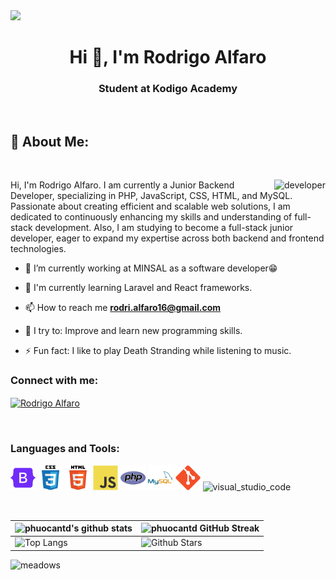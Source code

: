 <!--horizontal divider(gradiant)-->
<img src="https://user-images.githubusercontent.com/73097560/115834477-dbab4500-a447-11eb-908a-139a6edaec5c.gif">

<h1 align="center">Hi 👋, I'm Rodrigo Alfaro</h1>
<h3 align="center">Student at Kodigo Academy</h3>
<br>
<h2 align="left">💫 About Me:</h2>
<br>
<p><img align="right" src="https://res.cloudinary.com/dcostp8ak/image/upload/v1748272790/animation_500_kxa883sd_hegzrw.gif" alt="developer" /></p> 
Hi, I'm Rodrigo Alfaro. I am currently a Junior Backend Developer, specializing in PHP, JavaScript, CSS, HTML, and MySQL. Passionate about creating efficient and scalable web solutions, I am dedicated to continuously enhancing my skills and understanding of full-stack development.
Also, I am studying to become a full-stack junior developer, eager to expand my expertise across both backend and frontend technologies.

- 🔭 I’m currently working at MINSAL as a software developer😁

- 🌱 I'm currently learning Laravel and React frameworks.

- 📫 How to reach me **rodri.alfaro16@gmail.com**

- 🧗 I try to: Improve and learn new programming skills.

- ⚡ Fun fact: I like to play Death Stranding while listening to music.
<be>

<h3 align="left">Connect with me:</h3>
<p align="left">
  <a href="https://www.linkedin.com/in/rodrigo-javier-alfaro-calder%C3%B3n-07b97530a?utm_source=share&utm_campaign=share_via&utm_content=profile&utm_medium=android_app" target="blank"><img align="center"
      src="https://raw.githubusercontent.com/rahuldkjain/github-profile-readme-generator/master/src/images/icons/Social/linked-in-alt.svg"
      alt="Rodrigo Alfaro" height="30" width="40" /></a>
</p>

<br>
<h3 align="left">Languages and Tools:</h3>
<p align="left">
    <img src="https://raw.githubusercontent.com/devicons/devicon/master/icons/bootstrap/bootstrap-plain.svg"
      alt="bootstrap" width="40" height="40" />
    <img src="https://raw.githubusercontent.com/devicons/devicon/master/icons/css3/css3-original-wordmark.svg" alt="css3"
      width="40" height="40" />
    <img src="https://raw.githubusercontent.com/devicons/devicon/master/icons/html5/html5-original-wordmark.svg"
      alt="html5" width="40" height="40" /> 
    <img src="https://raw.githubusercontent.com/devicons/devicon/master/icons/javascript/javascript-original.svg"
      alt="javascript" width="40" height="40" />
    <img src="https://raw.githubusercontent.com/devicons/devicon/master/icons/php/php-original.svg"
      alt="php" width="40" height="40" />
    <img src="https://raw.githubusercontent.com/devicons/devicon/master/icons/mysql/mysql-original-wordmark.svg"
      alt="mysql" width="40" height="40" />
    <img src="https://raw.githubusercontent.com/devicons/devicon/master/icons/git/git-original.svg"
      alt="mysql" width="40" height="40" />
    <img src="https://upload.wikimedia.org/wikipedia/commons/thumb/9/9a/Visual_Studio_Code_1.35_icon.svg/2048px-Visual_Studio_Code_1.35_icon.svg.png" 
          alt="visual_studio_code" width="40" height="40"/>
      </p>
<br>

| ![phuocantd's github stats](https://github-readme-stats.vercel.app/api?username=AlfaroCalderon&show_icons=true&theme=react)             | ![phuocantd GitHub Streak](https://github-readme-streak-stats.herokuapp.com/?user=AlfaroCalderon&theme=react)                                                                                                           |
| --------------------------------------------------------------------------------------------------------------------------------- | ----------------------------------------------------------------------------------------------------------------------------------------------------------------------------------------------------------------- |
| ![Top Langs](https://github-readme-stats.vercel.app/api/top-langs/?username=AlfaroCalderon&langs_count=8&theme=react&layout=compact) | ![Github Stars](https://github-readme-stats.vercel.app/api?username=AlfaroCalderon&show_icons=true&locale=en&count_private=true&hide_rank=true&custom_title=My%20GitHub%20Stats&disable_animations=true&theme=react) |

<img src="https://res.cloudinary.com/dcostp8ak/image/upload/v1748187261/wallpaperflare.com_wallpaper_spgffd.jpg" width="100%" height="385px" alt="meadows">
      
